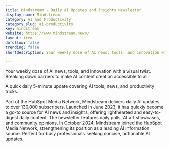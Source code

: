 ```yaml
---
title: Mindstream - Daily AI Updates and Insights Newsletter
display_name: Mindstream
category: AI and Productivity
category_slug: ai-productivity
key: mindstream
website: https://www.mindstream.news/
layout: item
dofollow: false
trending: false
shortdescription: Your weekly dose of AI news, tools, and innovation with a visual twist. Breaking down barriers to make AI content creation accessible to all.

---
```

Your weekly dose of AI news, tools, and innovation with a visual twist. Breaking down barriers to make AI content creation accessible to all.

A quick daily 5-minute update covering AI tools, news, and productivity tricks.

Part of the HubSpot Media Network, Mindstream delivers daily AI updates to over 130,000 subscribers. Launched in June 2023, it has quickly become a go-to source for AI news and insights, offering lighthearted and easy-to-digest daily content. The newsletter features daily polls, AI art showcases, and community opinions. In October 2024, Mindstream joined the HubSpot Media Network, strengthening its position as a leading AI information source. Perfect for busy professionals seeking concise, actionable AI updates.

